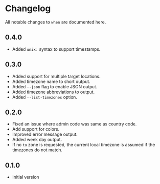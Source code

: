 # Changelog

All notable changes to `when` are documented here.

## 0.4.0

- Added `unix:` syntax to support timestamps.

## 0.3.0

- Added support for multiple target locations.
- Added timezone name to short output.
- Added `--json` flag to enable JSON output.
- Added timezone abbreviations to output.
- Added `--list-timezones` option.

## 0.2.0

- Fixed an issue where admin code was same as country code.
- Add support for colors.
- Improved error message output.
- Added week day output.
- If no `to` zone is requested, the current local timezone is assumed if the timezones do not match.

## 0.1.0

- Initial version
